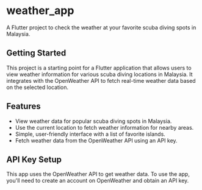 # weather_app

A Flutter project to check the weather at your favorite scuba diving spots in Malaysia.

## Getting Started

This project is a starting point for a Flutter application that allows users to view weather information for various scuba diving locations in Malaysia. It integrates with the OpenWeather API to fetch real-time weather data based on the selected location.

## Features

- View weather data for popular scuba diving spots in Malaysia.
- Use the current location to fetch weather information for nearby areas.
- Simple, user-friendly interface with a list of favorite islands.
- Fetch weather data from the OpenWeather API using an API key.

## API Key Setup

This app uses the OpenWeather API to get weather data. To use the app, you'll need to create an account on OpenWeather and obtain an API key.
